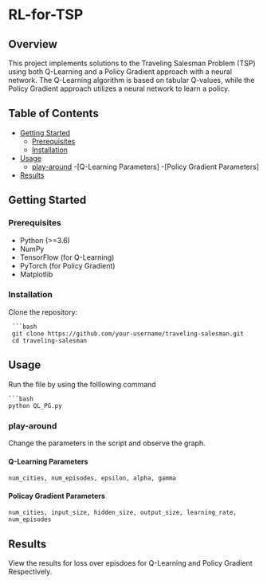 # RL-for-TSP


## Overview

This project implements solutions to the Traveling Salesman Problem (TSP) using both Q-Learning and a Policy Gradient approach with a neural network. The Q-Learning algorithm is based on tabular Q-values, while the Policy Gradient approach utilizes a neural network to learn a policy.

## Table of Contents

- [Getting Started](#getting-started)
  - [Prerequisites](#prerequisites)
  - [Installation](#installation)
- [Usage](#usage)
  - [play-around](#play-around)
      -[Q-Learning Parameters]
      -[Policy Gradient Parameters]
- [Results](#results)

## Getting Started

### Prerequisites

- Python (>=3.6)
- NumPy
- TensorFlow (for Q-Learning)
- PyTorch (for Policy Gradient)
- Matplotlib

### Installation

 Clone the repository:

     ```bash
     git clone https://github.com/your-username/traveling-salesman.git
     cd traveling-salesman

## Usage

Run the file by  using the folllowing command

    ```bash
    python QL_PG.py

  ### play-around

  Change the parameters in the script and observe the graph.

  #### Q-Learning Parameters

    num_cities, num_episodes, epsilon, alpha, gamma 

  #### Policay Gradient Parameters

    num_cities, input_size, hidden_size, output_size, learning_rate, num_episodes

## Results

View the results for loss over episdoes for Q-Learning and Policy Gradient Respectively.


